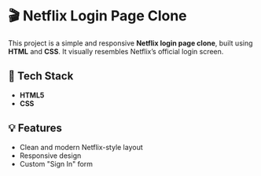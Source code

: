 # 🎬 Netflix Login Page Clone

This project is a simple and responsive **Netflix login page clone**, built using **HTML** and **CSS**. It visually resembles Netflix’s official login screen.


## 🧰 Tech Stack

- **HTML5**
- **CSS**

## 💡 Features

- Clean and modern Netflix-style layout
- Responsive design
- Custom "Sign In" form

